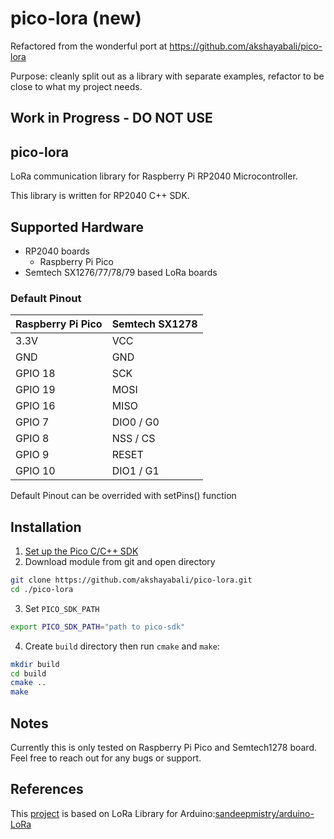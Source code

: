 # pico-lora (new)

Refactored from the wonderful port at https://github.com/akshayabali/pico-lora

Purpose:  cleanly split out as a library with separate examples, refactor to be close to what my project needs.

## Work in Progress - DO NOT USE


## pico-lora
LoRa communication library for Raspberry Pi RP2040 Microcontroller. 

This library is written for RP2040 C++ SDK.

## Supported Hardware
 * RP2040 boards
    * Raspberry Pi Pico
 * Semtech SX1276/77/78/79 based LoRa boards

### Default Pinout

| Raspberry Pi Pico | Semtech SX1278 |
| ----------------- | -------------- |
| 3.3V | VCC |
| GND | GND |
| GPIO 18 | SCK |
| GPIO 19 | MOSI |
| GPIO 16 | MISO |
| GPIO 7 | DIO0 / G0 |
| GPIO 8 | NSS / CS |
| GPIO 9 | RESET |
| GPIO 10 | DIO1 / G1 |

Default Pinout can be overrided with setPins() function

## Installation

1. [Set up the Pico C/C++ SDK](https://github.com/raspberrypi/pico-sdk)
2. Download module from git and open directory
```sh
git clone https://github.com/akshayabali/pico-lora.git
cd ./pico-lora
```
3. Set `PICO_SDK_PATH`
```sh
export PICO_SDK_PATH="path to pico-sdk"
```
4. Create `build` directory then run `cmake` and `make`:
```sh
mkdir build
cd build
cmake ..
make
```
## Notes
Currently this is only tested on Raspberry Pi Pico and Semtech1278 board. Feel free to reach out for any bugs or support.

## References
This [project](https://github.com/akshayabali/LoRa-RP2040) is based on LoRa Library for Arduino:[sandeepmistry/arduino-LoRa](https://github.com/sandeepmistry/arduino-LoRa)

